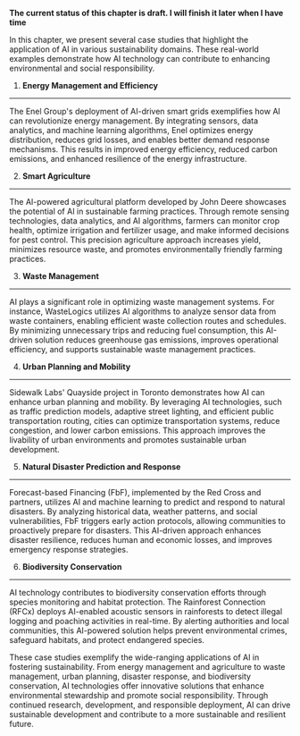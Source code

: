 **The current status of this chapter is draft. I will finish it later when I have time**

In this chapter, we present several case studies that highlight the application of AI in various sustainability domains. These real-world examples demonstrate how AI technology can contribute to enhancing environmental and social responsibility.

1. **Energy Management and Efficiency**
---------------------------------------

The Enel Group's deployment of AI-driven smart grids exemplifies how AI can revolutionize energy management. By integrating sensors, data analytics, and machine learning algorithms, Enel optimizes energy distribution, reduces grid losses, and enables better demand response mechanisms. This results in improved energy efficiency, reduced carbon emissions, and enhanced resilience of the energy infrastructure.

2. **Smart Agriculture**
------------------------

The AI-powered agricultural platform developed by John Deere showcases the potential of AI in sustainable farming practices. Through remote sensing technologies, data analytics, and AI algorithms, farmers can monitor crop health, optimize irrigation and fertilizer usage, and make informed decisions for pest control. This precision agriculture approach increases yield, minimizes resource waste, and promotes environmentally friendly farming practices.

3. **Waste Management**
-----------------------

AI plays a significant role in optimizing waste management systems. For instance, WasteLogics utilizes AI algorithms to analyze sensor data from waste containers, enabling efficient waste collection routes and schedules. By minimizing unnecessary trips and reducing fuel consumption, this AI-driven solution reduces greenhouse gas emissions, improves operational efficiency, and supports sustainable waste management practices.

4. **Urban Planning and Mobility**
----------------------------------

Sidewalk Labs' Quayside project in Toronto demonstrates how AI can enhance urban planning and mobility. By leveraging AI technologies, such as traffic prediction models, adaptive street lighting, and efficient public transportation routing, cities can optimize transportation systems, reduce congestion, and lower carbon emissions. This approach improves the livability of urban environments and promotes sustainable urban development.

5. **Natural Disaster Prediction and Response**
-----------------------------------------------

Forecast-based Financing (FbF), implemented by the Red Cross and partners, utilizes AI and machine learning to predict and respond to natural disasters. By analyzing historical data, weather patterns, and social vulnerabilities, FbF triggers early action protocols, allowing communities to proactively prepare for disasters. This AI-driven approach enhances disaster resilience, reduces human and economic losses, and improves emergency response strategies.

6. **Biodiversity Conservation**
--------------------------------

AI technology contributes to biodiversity conservation efforts through species monitoring and habitat protection. The Rainforest Connection (RFCx) deploys AI-enabled acoustic sensors in rainforests to detect illegal logging and poaching activities in real-time. By alerting authorities and local communities, this AI-powered solution helps prevent environmental crimes, safeguard habitats, and protect endangered species.

These case studies exemplify the wide-ranging applications of AI in fostering sustainability. From energy management and agriculture to waste management, urban planning, disaster response, and biodiversity conservation, AI technologies offer innovative solutions that enhance environmental stewardship and promote social responsibility. Through continued research, development, and responsible deployment, AI can drive sustainable development and contribute to a more sustainable and resilient future.
